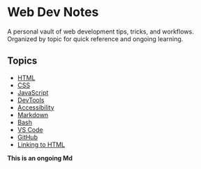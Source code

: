 # Web Dev Notes

A personal vault of web development tips, tricks, and workflows.  
Organized by topic for quick reference and ongoing learning.

## Topics
- [HTML](html.md)
- [CSS](css.md)
- [JavaScript](js.md)
- [DevTools](devtools.md)
- [Accessibility](accessibility.md)
- [Markdown](markdown.md)
- [Bash](bash.md)
- [VS Code](vscode.md)
- [GitHub](github.md)
- [Linking to HTML](linking.md)

**This is an ongoing Md**